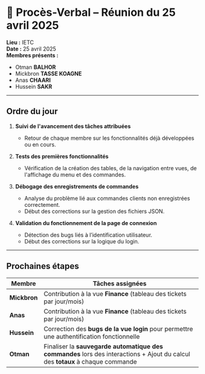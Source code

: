 
# 📄 Procès-Verbal – Réunion du 25 avril 2025

**Lieu :** IETC  
**Date :** 25 avril 2025  
**Membres présents :**
- Otman **BALHOR**
- Mickbron **TASSE KOAGNE**
- Anas **CHAARI**
- Hussein **SAKR**

---

## Ordre du jour

1. **Suivi de l'avancement des tâches attribuées**  
   - Retour de chaque membre sur les fonctionnalités déjà développées ou en cours.

2. **Tests des premières fonctionnalités**  
   - Vérification de la création des tables, de la navigation entre vues, de l'affichage du menu et des commandes.

3. **Débogage des enregistrements de commandes**  
   - Analyse du problème lié aux commandes clients non enregistrées correctement.
   - Début des corrections sur la gestion des fichiers JSON.

4. **Validation du fonctionnement de la page de connexion**  
   - Détection des bugs liés à l’identification utilisateur.
   - Début des corrections sur la logique du login.

---

## Prochaines étapes

| Membre        | Tâches assignées |
|---------------|------------------|
| **Mickbron**  | Contribution à la vue **Finance** (tableau des tickets par jour/mois)|
| **Anas**      | Contribution à la vue **Finance** (tableau des tickets par jour/mois) |
| **Hussein**   | Correction des **bugs de la vue login** pour permettre une authentification fonctionnelle |
| **Otman**     | Finaliser la **sauvegarde automatique des commandes** lors des interactions + Ajout du calcul des **totaux** à chaque commande |


